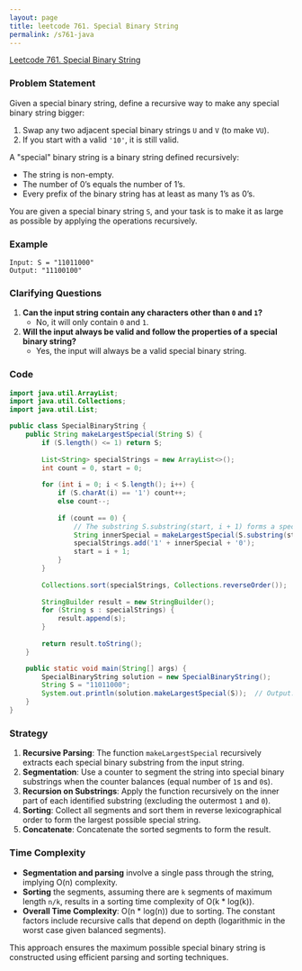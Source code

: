 ```yaml
---
layout: page
title: leetcode 761. Special Binary String
permalink: /s761-java
---
```

[Leetcode 761. Special Binary String](https://algoadvance.github.io/algoadvance/l761)
### Problem Statement

Given a special binary string, define a recursive way to make any special binary string bigger:
1. Swap any two adjacent special binary strings `U` and `V` (to make `VU`).
2. If you start with a valid `'10'`, it is still valid.

A "special" binary string is a binary string defined recursively:
- The string is non-empty.
- The number of 0’s equals the number of 1’s.
- Every prefix of the binary string has at least as many 1’s as 0’s.

You are given a special binary string `S`, and your task is to make it as large as possible by applying the operations recursively.

### Example
```text
Input: S = "11011000"
Output: "11100100"
```

### Clarifying Questions
1. **Can the input string contain any characters other than `0` and `1`?**
   - No, it will only contain `0` and `1`.
2. **Will the input always be valid and follow the properties of a special binary string?**
   - Yes, the input will always be a valid special binary string.

### Code

```java
import java.util.ArrayList;
import java.util.Collections;
import java.util.List;

public class SpecialBinaryString {
    public String makeLargestSpecial(String S) {
        if (S.length() <= 1) return S;
        
        List<String> specialStrings = new ArrayList<>();
        int count = 0, start = 0;
        
        for (int i = 0; i < S.length(); i++) {
            if (S.charAt(i) == '1') count++;
            else count--;
            
            if (count == 0) {
                // The substring S.substring(start, i + 1) forms a special string.
                String innerSpecial = makeLargestSpecial(S.substring(start + 1, i));
                specialStrings.add('1' + innerSpecial + '0');
                start = i + 1;
            }
        }
        
        Collections.sort(specialStrings, Collections.reverseOrder());
        
        StringBuilder result = new StringBuilder();
        for (String s : specialStrings) {
            result.append(s);
        }
        
        return result.toString();
    }

    public static void main(String[] args) {
        SpecialBinaryString solution = new SpecialBinaryString();
        String S = "11011000";
        System.out.println(solution.makeLargestSpecial(S));  // Output: "11100100"
    }
}
```

### Strategy

1. **Recursive Parsing**: The function `makeLargestSpecial` recursively extracts each special binary substring from the input string.
2. **Segmentation**: Use a counter to segment the string into special binary substrings when the counter balances (equal number of `1`s and `0`s).
3. **Recursion on Substrings**: Apply the function recursively on the inner part of each identified substring (excluding the outermost `1` and `0`).
4. **Sorting**: Collect all segments and sort them in reverse lexicographical order to form the largest possible special string.
5. **Concatenate**: Concatenate the sorted segments to form the result.

### Time Complexity

- **Segmentation and parsing** involve a single pass through the string, implying O(n) complexity.
- **Sorting** the segments, assuming there are `k` segments of maximum length `n/k`, results in a sorting time complexity of O(k * log(k)).
- **Overall Time Complexity**: O(n * log(n)) due to sorting. The constant factors include recursive calls that depend on depth (logarithmic in the worst case given balanced segments).

This approach ensures the maximum possible special binary string is constructed using efficient parsing and sorting techniques.